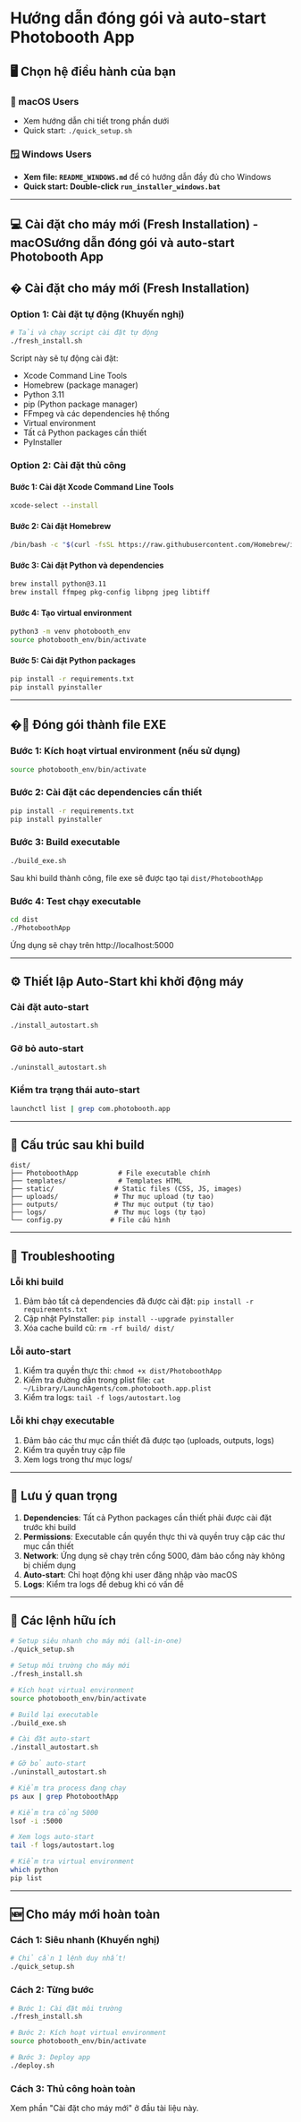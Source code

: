 # Hướng dẫn đóng gói và auto-start Photobooth App

## 🖥️ Chọn hệ điều hành của bạn

### 🍎 macOS Users
- Xem hướng dẫn chi tiết trong phần dưới
- Quick start: `./quick_setup.sh`

### 🪟 Windows Users  
- **Xem file: `README_WINDOWS.md`** để có hướng dẫn đầy đủ cho Windows
- **Quick start: Double-click `run_installer_windows.bat`**

---

## 💻 Cài đặt cho máy mới (Fresh Installation) - macOSướng dẫn đóng gói và auto-start Photobooth App

## � Cài đặt cho máy mới (Fresh Installation)

### Option 1: Cài đặt tự động (Khuyến nghị)
```bash
# Tải và chạy script cài đặt tự động
./fresh_install.sh
```

Script này sẽ tự động cài đặt:
- Xcode Command Line Tools
- Homebrew (package manager)
- Python 3.11
- pip (Python package manager)
- FFmpeg và các dependencies hệ thống
- Virtual environment
- Tất cả Python packages cần thiết
- PyInstaller

### Option 2: Cài đặt thủ công

#### Bước 1: Cài đặt Xcode Command Line Tools
```bash
xcode-select --install
```

#### Bước 2: Cài đặt Homebrew
```bash
/bin/bash -c "$(curl -fsSL https://raw.githubusercontent.com/Homebrew/install/HEAD/install.sh)"
```

#### Bước 3: Cài đặt Python và dependencies
```bash
brew install python@3.11
brew install ffmpeg pkg-config libpng jpeg libtiff
```

#### Bước 4: Tạo virtual environment
```bash
python3 -m venv photobooth_env
source photobooth_env/bin/activate
```

#### Bước 5: Cài đặt Python packages
```bash
pip install -r requirements.txt
pip install pyinstaller
```

---

## �🚀 Đóng gói thành file EXE

### Bước 1: Kích hoạt virtual environment (nếu sử dụng)
```bash
source photobooth_env/bin/activate
```

### Bước 2: Cài đặt các dependencies cần thiết
```bash
pip install -r requirements.txt
pip install pyinstaller
```

### Bước 3: Build executable
```bash
./build_exe.sh
```

Sau khi build thành công, file exe sẽ được tạo tại `dist/PhotoboothApp`

### Bước 4: Test chạy executable
```bash
cd dist
./PhotoboothApp
```

Ứng dụng sẽ chạy trên http://localhost:5000

---

## ⚙️ Thiết lập Auto-Start khi khởi động máy

### Cài đặt auto-start
```bash
./install_autostart.sh
```

### Gỡ bỏ auto-start
```bash
./uninstall_autostart.sh
```

### Kiểm tra trạng thái auto-start
```bash
launchctl list | grep com.photobooth.app
```

---

## 📁 Cấu trúc sau khi build

```
dist/
├── PhotoboothApp          # File executable chính
├── templates/             # Templates HTML
├── static/               # Static files (CSS, JS, images)
├── uploads/              # Thư mục upload (tự tạo)
├── outputs/              # Thư mục output (tự tạo)
├── logs/                 # Thư mục logs (tự tạo)
└── config.py            # File cấu hình
```

---

## 🔧 Troubleshooting

### Lỗi khi build
1. Đảm bảo tất cả dependencies đã được cài đặt: `pip install -r requirements.txt`
2. Cập nhật PyInstaller: `pip install --upgrade pyinstaller`
3. Xóa cache build cũ: `rm -rf build/ dist/`

### Lỗi auto-start
1. Kiểm tra quyền thực thi: `chmod +x dist/PhotoboothApp`
2. Kiểm tra đường dẫn trong plist file: `cat ~/Library/LaunchAgents/com.photobooth.app.plist`
3. Kiểm tra logs: `tail -f logs/autostart.log`

### Lỗi khi chạy executable
1. Đảm bảo các thư mục cần thiết đã được tạo (uploads, outputs, logs)
2. Kiểm tra quyền truy cập file
3. Xem logs trong thư mục logs/

---

## 📝 Lưu ý quan trọng

1. **Dependencies**: Tất cả Python packages cần thiết phải được cài đặt trước khi build
2. **Permissions**: Executable cần quyền thực thi và quyền truy cập các thư mục cần thiết
3. **Network**: Ứng dụng sẽ chạy trên cổng 5000, đảm bảo cổng này không bị chiếm dụng
4. **Auto-start**: Chỉ hoạt động khi user đăng nhập vào macOS
5. **Logs**: Kiểm tra logs để debug khi có vấn đề

---

## 🎯 Các lệnh hữu ích

```bash
# Setup siêu nhanh cho máy mới (all-in-one)
./quick_setup.sh

# Setup môi trường cho máy mới
./fresh_install.sh

# Kích hoạt virtual environment
source photobooth_env/bin/activate

# Build lại executable
./build_exe.sh

# Cài đặt auto-start
./install_autostart.sh

# Gỡ bỏ auto-start  
./uninstall_autostart.sh

# Kiểm tra process đang chạy
ps aux | grep PhotoboothApp

# Kiểm tra cổng 5000
lsof -i :5000

# Xem logs auto-start
tail -f logs/autostart.log

# Kiểm tra virtual environment
which python
pip list
```

---

## 🆕 Cho máy mới hoàn toàn

### Cách 1: Siêu nhanh (Khuyến nghị)
```bash
# Chỉ cần 1 lệnh duy nhất!
./quick_setup.sh
```

### Cách 2: Từng bước
```bash
# Bước 1: Cài đặt môi trường
./fresh_install.sh

# Bước 2: Kích hoạt virtual environment  
source photobooth_env/bin/activate

# Bước 3: Deploy app
./deploy.sh
```

### Cách 3: Thủ công hoàn toàn
Xem phần "Cài đặt cho máy mới" ở đầu tài liệu này.
